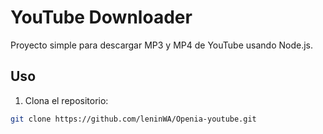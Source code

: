# YouTube Downloader

Proyecto simple para descargar MP3 y MP4 de YouTube usando Node.js.

## Uso

1. Clona el repositorio:
```bash
git clone https://github.com/leninWA/Openia-youtube.git
